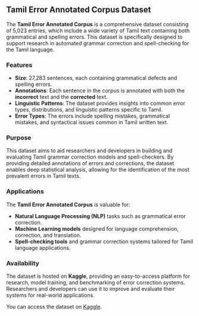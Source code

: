 ## Tamil Error Annotated Corpus Dataset

The **Tamil Error Annotated Corpus** is a comprehensive dataset consisting of 5,023 entries, which include a wide variety of Tamil text containing both grammatical and spelling errors. This dataset is specifically designed to support research in automated grammar correction and spell-checking for the Tamil language.

### Features
- **Size**: 27,283 sentences, each containing grammatical defects and spelling errors.
- **Annotations**: Each sentence in the corpus is annotated with both the **incorrect** text and the **corrected** text.
- **Linguistic Patterns**: The dataset provides insights into common error types, distributions, and linguistic patterns specific to Tamil.
- **Error Types**: The errors include spelling mistakes, grammatical mistakes, and syntactical issues common in Tamil written text.

### Purpose
This dataset aims to aid researchers and developers in building and evaluating Tamil grammar correction models and spell-checkers. By providing detailed annotations of errors and corrections, the dataset enables deep statistical analysis, allowing for the identification of the most prevalent errors in Tamil texts.

### Applications
The **Tamil Error Annotated Corpus** is valuable for:
- **Natural Language Processing (NLP)** tasks such as grammatical error correction.
- **Machine Learning models** designed for language comprehension, correction, and translation.
- **Spell-checking tools** and grammar correction systems tailored for Tamil language applications.

### Availability
The dataset is hosted on **Kaggle**, providing an easy-to-access platform for research, model training, and benchmarking of error correction systems. Researchers and developers can use it to improve and evaluate their systems for real-world applications.

You can access the dataset on [Kaggle](https://www.kaggle.com).

